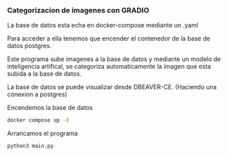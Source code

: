 ### Categorizacion de imagenes con GRADIO

La base de datos esta echa en docker-compose mediante un .yaml

Para acceder a ella tenemos que encender el contenedor de la base de datos postgres.

Este programa sube imagenes a la base de datos y mediante un modelo de inteligencia artifical,
se categoriza automaticamente la imagen que esta subida a la base de datos.

La base de datos se puede visualizar desde DBEAVER-CE. (Haciendo una conexion a postgres)

Encendemos la base de datos
```bash
docker compose up -d
```

Arrancamos el programa
```bash
python3 main.py
```
